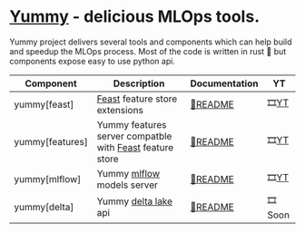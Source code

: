 # [Yummy](https://github.com/yummyml/yummy) - delicious MLOps tools.

Yummy project delivers several tools and components which can help build and speedup the MLOps process.
Most of the code is written in rust 🦀 but components expose easy to use python api. 

| Component       | Description                                                                           | Documentation                  | YT
| --------------  | ------------------------------------------------------------------------------------- | ------------------------------ | --------------
| yummy[feast]    | [Feast](https://docs.feast.dev/) feature store extensions                             | [📄README](yummy)              | 🎞[YT](https://www.youtube.com/watch?v=YinQxF4Gx54)
| yummy[features] | Yummy features server compatble with [Feast](https://docs.feast.dev/) feature store   | [📄README](yummy-rs/yummy-features)     | 🎞[YT](https://www.youtube.com/watch?v=lXCJLc3hWgY)
| yummy[mlflow]   | Yummy [mlflow](https://www.mlflow.org/) models server                                 | [📄README](yummy-rs/yummy-mlflow)       | 🎞[YT](https://www.youtube.com/~?v=lXCJLc3hWgY)
| yummy[delta]    | Yummy [delta lake](https://delta.io/) api                                             | [📄README](yummy-rs/yummy-delta)        | 🎞Soon


